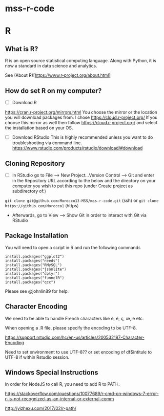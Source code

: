 # mss-r-code

# R
## What is R?

R is an open source statistical computing language. Along with Python, it is now a standard in data science and analytics.

See (About R)[https://www.r-project.org/about.html]

## How do set R on my computer?

- [ ] Download R

https://cran.r-project.org/mirrors.html
You choose the mirror or the location you will download packages from. I chose https://cloud.r-project.org/ If you choose this mirror as well then follow https://cloud.r-project.org/ and select the installation based on your OS.

- [ ] Download RStudio
This is highly recommended unless you want to do troubleshooting via command line.
https://www.rstudio.com/products/rstudio/download/#download

## Cloning Repository

- [ ] In RStudio go to File --> New Project...Version Control --> Git and enter in the Repository URL according to the below and the directory on your computer you wish to put this repo (under Create project as subdirectory of:)

`git clone git@github.com:Morocco13-MSS/mss-r-code.git` (ssh) or `git clone https://github.com/Morocco1` (https)

- Afterwards, go to View --> Show Git in order to interact with Git via RStudio

## Package Installation
You will need to open a script in R and run the following commands

```
install.packages("ggplot2")
install.packages("needs")
install.packages("RMySQL")
install.packages("jsonlite")
install.packages("dplyr")
install.packages("funnelR")
install.packages("qcc")
```

Please see @johnlin89 for help.

## Character Encoding

We need to be able to handle French characters like è, é, ç, œ, ë etc.

When opening a .R file, please specify the encoding to be UTF-8.

https://support.rstudio.com/hc/en-us/articles/200532197-Character-Encoding

Need to set environment to use UTF-8?? or set encoding of df$intitule to UTF-8 if within Rstudio session.

## Windows Special Instructions

In order for NodeJS to call R, you need to add R to PATH.

https://stackoverflow.com/questions/10077689/r-cmd-on-windows-7-error-r-is-not-recognized-as-an-internal-or-external-comm

http://yizhexu.com/2017/02/r-path/

